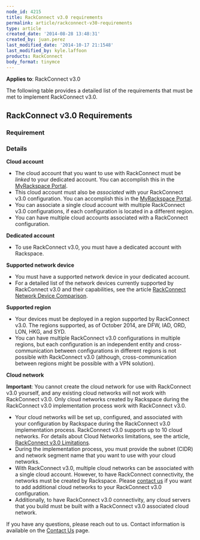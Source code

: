 ```yaml
---
node_id: 4215
title: RackConnect v3.0 requirements
permalink: article/rackconnect-v30-requirements
type: article
created_date: '2014-08-28 13:48:31'
created_by: juan.perez
last_modified_date: '2014-10-17 21:1548'
last_modified_by: kyle.laffoon
products: RackConnect
body_format: tinymce
---
```


**Applies to**: RackConnect v3.0

The following table provides a detailed list of the requirements that
must be met to implement RackConnect v3.0.

RackConnect v3.0 Requirements
-----------------------------

### **Requirement**

### **Details**

**Cloud account**

-   The cloud account that you want to use with RackConnect must
    be *linked* to your dedicated account. You can accomplish this in
    the [MyRackspace Portal](https://my.rackspace.com/).
-   This cloud account must also be *associated* with your RackConnect
    v3.0 configuration. You can accomplish this in the [MyRackspace
    Portal](https://my.rackspace.com/).
-   You can associate a single cloud account with multiple RackConnect
    v3.0 configurations, if each configuration is located in a different
    region.
-   You can have multiple cloud accounts associated with a RackConnect
    configuration.

**Dedicated account**

-   To use RackConnect v3.0, you must have a dedicated account with
    Rackspace.

**Supported network device**

-   You must have a supported network device in your dedicated account.
-   For a detailed list of the network devices currently supported by
    RackConnect v3.0 and their capabilities, see the article
    [RackConnect Network Device
    Comparison](http://www.rackspace.com/knowledge_center/article/rackconnect-network-device-comparison).

**Supported region**

-   Your devices must be deployed in a region supported by RackConnect
    v3.0. The regions supported, as of October 2014, are DFW, IAD, ORD,
    LON, HKG, and SYD.
-   You can have multiple RackConnect v3.0 configurations in multiple
    regions, but each configuration is an independent entity and
    cross-communication between configurations in different regions is
    not possible with RackConnect v3.0 (although, cross-communication
    between regions might be possible with a VPN solution).

**Cloud network**

**Important**: You cannot create the cloud network for use with
RackConnect v3.0 yourself, and any existing cloud networks will not work
with RackConnect v3.0.  Only cloud networks created by Rackspace during
the RackConnect v3.0 implementation process work with RackConnect v3.0.

-   Your cloud networks will be set up, configured, and associated with
    your configuration by Rackspace during the RackConnect v3.0
    implementation process. RackConnect v3.0 supports up to 10 cloud
    networks. For details about Cloud Networks limitations, see the
    article, [RackConnect v3.0
    Limitations](http://www.rackspace.com/knowledge_center/article/rackconnect-v30-limitations).
-   During the implementation process, you must provide the subnet
    (CIDR) and network segment name that you want to use with your cloud
    networks.
-   With RackConnect v3.0,  multiple cloud networks can be associated
    with a single cloud account. However, to have RackConnect
    connectivity, the networks must be created by Rackspace. Please
    [contact us](http://www.rackspace.com/knowledge_center/support) if
    you want to add additional cloud networks to your RackConnect v3.0
    configuration.
-   Additionally, to have RackConnect v3.0 connectivity, any cloud
    servers that you build must be built with a RackConnect v3.0
    associated cloud network.

 

If you have any questions, please reach out to us. Contact information
is available on the [Contact
Us](http://www.rackspace.com/knowledge_center/support) page.

 

